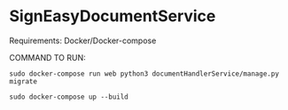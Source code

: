 # SignEasyDocumentService

Requirements: Docker/Docker-compose



COMMAND TO RUN:  

	sudo docker-compose run web python3 documentHandlerService/manage.py migrate

	sudo docker-compose up --build

